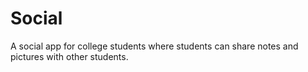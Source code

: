 # Social
A social app for college students where students can share notes and pictures with other students.

